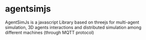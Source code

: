 # agentsimjs
AgentSimJs is a javascript Library based on threejs for multi-agent simulation, 3D agents interactions and distributed simulation among different machines (through MQTT protocol)
